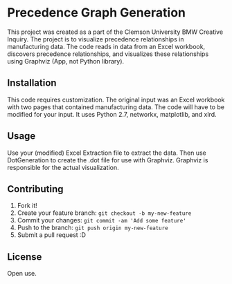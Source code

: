 # Precedence Graph Generation

This project was created as a part of the Clemson University BMW Creative Inquiry. The project is to visualize precedence relationships in manufacturing data. The code reads in data from an Excel workbook, discovers precedence relationships, and visualizes these relationships using Graphviz (App, not Python library).

## Installation

This code requires customization. The original input was an Excel workbook with two pages that contained manufacturing data. The code will have to be modified for your input. It uses Python 2.7, networkx, matplotlib, and xlrd.

## Usage

Use your (modified) Excel Extraction file to extract the data. Then use DotGeneration to create the .dot file for use with Graphviz. Graphviz is responsible for the actual visualization.  

## Contributing

1. Fork it!
2. Create your feature branch: `git checkout -b my-new-feature`
3. Commit your changes: `git commit -am 'Add some feature'`
4. Push to the branch: `git push origin my-new-feature`
5. Submit a pull request :D

## License

Open use.
